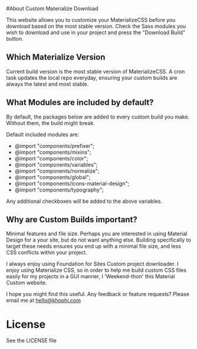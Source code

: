 #About Custom Materialize Download

This website allows you to customize your MaterializeCSS before you download based on the most stable version.
Check the Sass modules you wish to download and use in your project and press the "Download Build" button.

## Which Materialize Version
Current build version is the most stable version of MaterializeCSS. A cron task updates the local repo everyday, ensuring your custom builds are always the latest and most stable.
## What Modules are included by default?
By default, the packages below are added to every custom build you make. Without them, the build might break. 

Default included modules are:

 - @import "components/prefixer";
 - @import "components/mixins";
 - @import "components/color";
 - @import "components/variables";
 - @import "components/normalize";
 - @import "components/global";
 - @import "components/icons-material-design";
 - @import "components/typography";

Any additional checkboxes will be added to the above variables.

## Why are Custom Builds important?
Minimal features and file size. Perhaps you are interested in using Material Design for a your site, but do not want anything else. Building specifically to target these needs ensures you end up with a minimal file size, and less CSS conflicts within your project.

I always enjoy using Foundation for Sites Custom project downloader. I enjoy using Materialize CSS, so in order to help me build custom CSS files easily for my projects in a GUI manner, I 'Weekend-thon' this Material Custom website.

I hope you might find this useful. Any feedback or feature requests? Please email me at hello@khophi.com

# License
See the LICENSE file